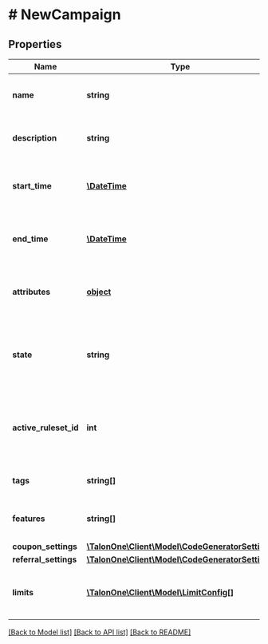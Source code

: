 # # NewCampaign

## Properties

Name | Type | Description | Notes
------------ | ------------- | ------------- | -------------
**name** | **string** | A friendly name for this campaign. | 
**description** | **string** | A detailed description of the campaign. | [optional] 
**start_time** | [**\DateTime**](\DateTime.md) | Datetime when the campaign will become active. | [optional] 
**end_time** | [**\DateTime**](\DateTime.md) | Datetime when the campaign will become in-active. | [optional] 
**attributes** | [**object**](.md) | Arbitrary properties associated with this campaign | [optional] 
**state** | **string** | A disabled or archived campaign is not evaluated for rules or coupons. | [default to 'enabled']
**active_ruleset_id** | **int** | ID of Ruleset this campaign applies on customer session evaluation. | [optional] 
**tags** | **string[]** | A list of tags for the campaign. | 
**features** | **string[]** | A list of features for the campaign. | 
**coupon_settings** | [**\TalonOne\Client\Model\CodeGeneratorSettings**](CodeGeneratorSettings.md) |  | [optional] 
**referral_settings** | [**\TalonOne\Client\Model\CodeGeneratorSettings**](CodeGeneratorSettings.md) |  | [optional] 
**limits** | [**\TalonOne\Client\Model\LimitConfig[]**](LimitConfig.md) | The set of limits that will operate for this campaign | 

[[Back to Model list]](../../README.md#documentation-for-models) [[Back to API list]](../../README.md#documentation-for-api-endpoints) [[Back to README]](../../README.md)


